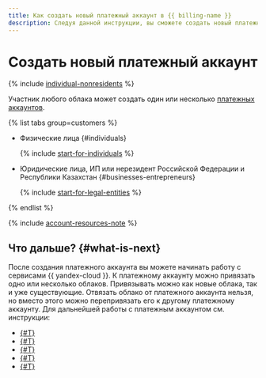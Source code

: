 ```yaml
---
title: Как создать новый платежный аккаунт в {{ billing-name }}
description: Следуя данной инструкции, вы сможете создать новый платежный аккаунт.
---
```


# Создать новый платежный аккаунт

{% include [individual-nonresidents](../../_includes/billing/individual-nonresidents.md) %}

Участник любого облака может создать один или несколько [платежных аккаунтов](../concepts/billing-account.md).

{% list tabs group=customers %}

- Физические лица {#individuals}

   {% include [start-for-individuals](../../_includes/billing/billing-account-create-individual.md) %}

- Юридические лица, ИП или нерезидент Российской Федерации и Республики Казахстан {#businesses-entrepreneurs}

   {% include [start-for-legal-entities](../../_includes/billing/billing-account-create-legal-entities.md) %}

{% endlist %}

{% include [account-resources-note](../_includes/account-resources-note.md) %}

## Что дальше? {#what-is-next}

После создания платежного аккаунта вы можете начинать работу с сервисами {{ yandex-cloud }}. К платежному аккаунту можно привязать одно или несколько облаков. Привязывать можно как новые облака, так и уже существующие. Отвязать облако от платежного аккаунта нельзя, но вместо этого можно перепривязать его к другому платежному аккаунту.
Для дальнейшей работы с платежным аккаунтом см. инструкции:

* [{#T}](change-data.md)
* [{#T}](get-data.md)
* [{#T}](pin-cloud.md)
* [{#T}](change-organization.md)
* [{#T}](delete-account.md)

